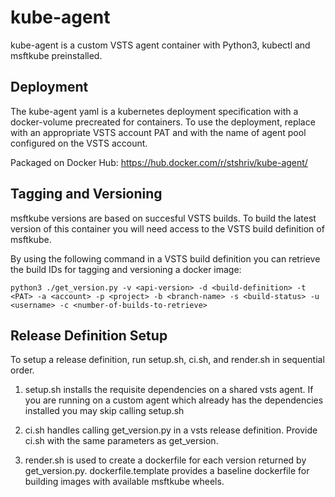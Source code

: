 # kube-agent

kube-agent is a custom VSTS agent container with Python3, kubectl and msftkube preinstalled.

## Deployment
The kube-agent yaml is a kubernetes deployment specification with a docker-volume precreated for containers. To use the deployment, replace <token> with an appropriate VSTS account PAT and <pool> with the name of agent pool configured on the VSTS account.

Packaged on Docker Hub:
https://hub.docker.com/r/stshriv/kube-agent/

## Tagging and Versioning
msftkube versions are based on succesful VSTS builds. To build the latest version of this container you will need access to the VSTS build definition of msftkube. 

By using the following command in a VSTS build definition you can retrieve the build IDs for tagging and versioning a docker image:

`python3 ./get_version.py -v <api-version> -d <build-definition> -t <PAT> -a <account> -p <project> -b <branch-name> -s <build-status> -u <username> -c <number-of-builds-to-retrieve>`

## Release Definition Setup
To setup a release definition, run setup.sh, ci.sh, and render.sh in sequential order.

1. setup.sh installs the requisite dependencies on a shared vsts agent. If you are running on a custom agent which already has the dependencies installed you may skip calling setup.sh

2. ci.sh handles calling get_version.py in a vsts release definition. Provide ci.sh with the same parameters as get_version.

3. render.sh is used to create a dockerfile for each version returned by get_version.py. dockerfile.template provides a baseline dockerfile for building images with available msftkube wheels.
